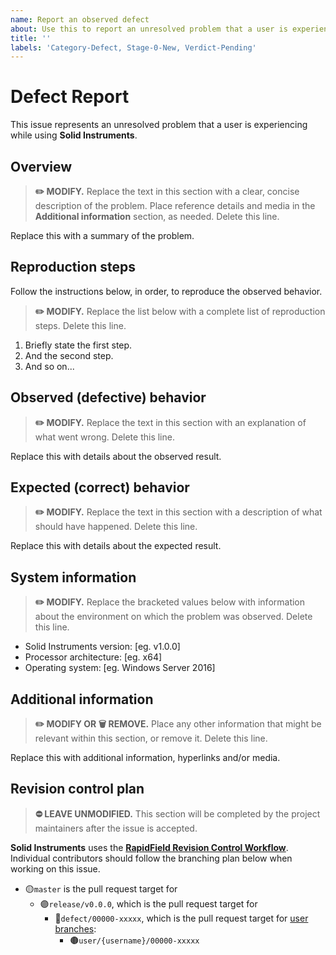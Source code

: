 ```yaml
---
name: Report an observed defect
about: Use this to report an unresolved problem that a user is experiencing.
title: ''
labels: 'Category-Defect, Stage-0-New, Verdict-Pending'
---
```


# Defect Report

This issue represents an unresolved problem that a user is experiencing while using **Solid Instruments**.

## Overview

> **:pencil2: MODIFY.** Replace the text in this section with a clear, concise description of the problem. Place reference details and media in the **Additional information** section, as needed. Delete this line.

Replace this with a summary of the problem.

## Reproduction steps

Follow the instructions below, in order, to reproduce the observed behavior.

> **:pencil2: MODIFY.** Replace the list below with a complete list of reproduction steps. Delete this line.

1. Briefly state the first step.
2. And the second step.
3. And so on...

## Observed (defective) behavior

> **:pencil2: MODIFY.** Replace the text in this section with an explanation of what went wrong. Delete this line.

Replace this with details about the observed result.

## Expected (correct) behavior

> **:pencil2: MODIFY.** Replace the text in this section with a description of what should have happened. Delete this line.

Replace this with details about the expected result.

## System information

> **:pencil2: MODIFY.** Replace the bracketed values below with information about the environment on which the problem was observed. Delete this line.

- Solid Instruments version: [eg. v1.0.0]
- Processor architecture: [eg. x64]
- Operating system: [eg. Windows Server 2016]

## Additional information

> **:pencil2: MODIFY OR :wastebasket: REMOVE.** Place any other information that might be relevant within this section, or remove it. Delete this line.

Replace this with additional information, hyperlinks and/or media.

## Revision control plan

> **:no_entry: LEAVE UNMODIFIED.** This section will be completed by the project maintainers after the issue is accepted.

**Solid Instruments** uses the [**RapidField Revision Control Workflow**](https://github.com/RapidField/solid-instruments/blob/master/CONTRIBUTING.md#arrows_clockwise-revision-control-workflow). Individual contributors should follow the branching plan below when working on this issue.

- :yellow_circle:`master` is the pull request target for
  - :purple_circle:`release/v0.0.0`, which is the pull request target for
    - :red_circle:`defect/00000-xxxxx`, which is the pull request target for [user branches](https://github.com/RapidField/solid-instruments/blob/master/CONTRIBUTING.md#brown_circle-user-branches):
      - :brown_circle:`user/{username}/00000-xxxxx`